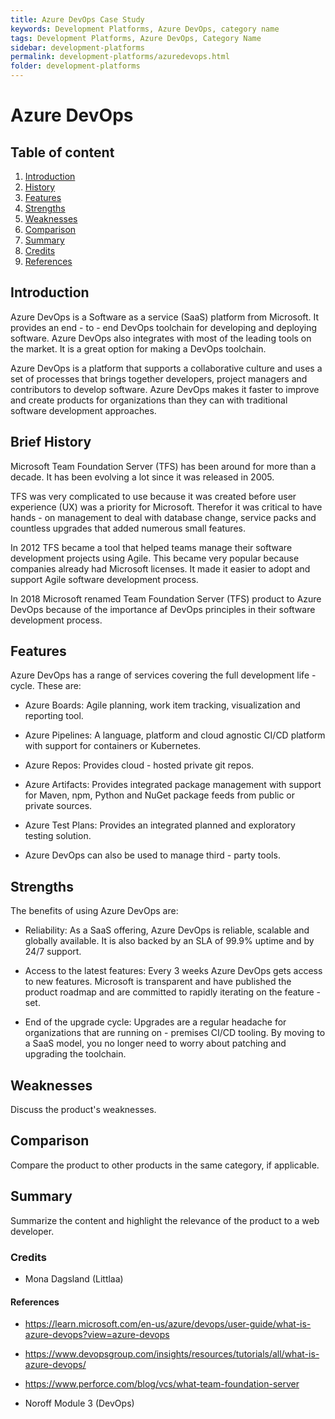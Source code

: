 ```yaml
---
title: Azure DevOps Case Study
keywords: Development Platforms, Azure DevOps, category name
tags: Development Platforms, Azure DevOps, Category Name
sidebar: development-platforms
permalink: development-platforms/azuredevops.html
folder: development-platforms
---
```


# Azure DevOps

## Table of content

1. [Introduction](#introduction)
2. [History](#brief-history)
3. [Features](#features)
4. [Strengths](#strengths)
5. [Weaknesses](#weaknesses)
6. [Comparison](#comparison)
7. [Summary](#summary)
8. [Credits](#credits)
9. [References](#references)

## Introduction

Azure DevOps is a Software as a service (SaaS) platform from Microsoft. It provides an end - to - end DevOps toolchain for developing and deploying software. Azure DevOps also integrates with most of the leading tools on the market. It is a great option for making a DevOps toolchain.

Azure DevOps is a platform that supports a collaborative culture and uses a set of processes that brings together developers, project managers and contributors to develop software. Azure DevOps makes it faster to improve and create products for organizations than they can with traditional software development approaches.

## Brief History

Microsoft Team Foundation Server (TFS) has been around for more than a decade. It has been evolving a lot since it was released in 2005.

TFS was very complicated to use because it was created before user experience (UX) was a priority for Microsoft. Therefor it was critical to have hands - on management to deal with database change, service packs and countless upgrades that added numerous small features.

In 2012 TFS became a tool that helped teams manage their software development projects using Agile. This became very popular because companies already had Microsoft licenses. It made it easier to adopt and support Agile software development process.

In 2018 Microsoft renamed Team Foundation Server (TFS) product to Azure DevOps because of the importance af DevOps principles in their software development process.

## Features

Azure DevOps has a range of services covering the full development life - cycle. These are:

- Azure Boards: Agile planning, work item tracking, visualization and reporting tool.

- Azure Pipelines: A language, platform and cloud agnostic CI/CD platform with support for containers or Kubernetes.

- Azure Repos: Provides cloud - hosted private git repos.

- Azure Artifacts: Provides integrated package management with support for Maven, npm, Python and NuGet package feeds from public or private sources.

- Azure Test Plans: Provides an integrated planned and exploratory testing solution.

- Azure DevOps can also be used to manage third - party tools.

## Strengths

The benefits of using Azure DevOps are:

- Reliability: As a SaaS offering, Azure DevOps is reliable, scalable and globally available. It is also backed by an SLA of 99.9% uptime and by 24/7 support.

- Access to the latest features: Every 3 weeks Azure DevOps gets access to new features. Microsoft is transparent and have published the product roadmap and are committed to rapidly iterating on the feature - set.

- End of the upgrade cycle: Upgrades are a regular headache for organizations that are running on - premises CI/CD tooling. By moving to a SaaS model, you no longer need to worry about patching and upgrading the toolchain.

## Weaknesses

Discuss the product's weaknesses.

## Comparison

Compare the product to other products in the same category, if applicable.

## Summary

Summarize the content and highlight the relevance of the product to a web developer.

### Credits

- Mona Dagsland (Littlaa)

#### References

- https://learn.microsoft.com/en-us/azure/devops/user-guide/what-is-azure-devops?view=azure-devops

- https://www.devopsgroup.com/insights/resources/tutorials/all/what-is-azure-devops/

- https://www.perforce.com/blog/vcs/what-team-foundation-server

- Noroff Module 3 (DevOps)
